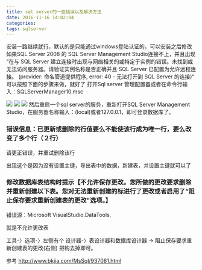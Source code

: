 ```yaml
---
title: sql server的一些错误以及解决方法
date: 2016-11-16 14:02:04
categories: 
tags: sqlserver
---
```


安装一路继续就行，默认的是只能通过windows登陆认证的，可以安装之后修改
如果SQL Server 2008 的 SQL Server Management Studio连接不上，并且出现
“在与 SQL Server 建立连接时出现与网络相关的或特定于实例的错误。未找到或无法访问服务器。请验证实例名称是否正确并且 SQL Server 已配置为允许远程连接。 (provider: 命名管道提供程序, error: 40 - 无法打开到 SQL Server 的连接)“
可以按照下面的步骤来做，就好了
打开Sql server 管理配置器或者在命令行输入：SQLServerManager10.msc

![](/img/sql-1.jpg)
![](/img/sql-2.jpg)
![](/img/sql-3.jpg)
然后重启一个sql server的服务，重新打开SQL Server Management Studio，在服务器名称输入：(local)或者127.0.0.1，即可登录数据库了。


### 错误信息：已更新或删除的行值要么不能使该行成为唯一行，要么改变了多个行（２行）

请更正错误，并重试删除该行

出现这个是因为没有设置主键，导出表中的数据，新建表，并设置主键就可以了


###  修改数据库表结构时提示【不允许保存更改。您所做的更改要求删除并重新创建以下表。您对无法重新创建的标进行了更改或者启用了“阻止保存要求重新创建表的更改"选项。】
错误源：Microsoft VisualStudio.DataTools.

就是不允许更改表

工具-〉选项-〉左侧有个 设计器-〉表设计器和数据库设计器 -> 阻止保存要求重新创建表的更改(右侧) 把钩去掉即可。

参考
http://www.bkjia.com/MsSql/937081.html